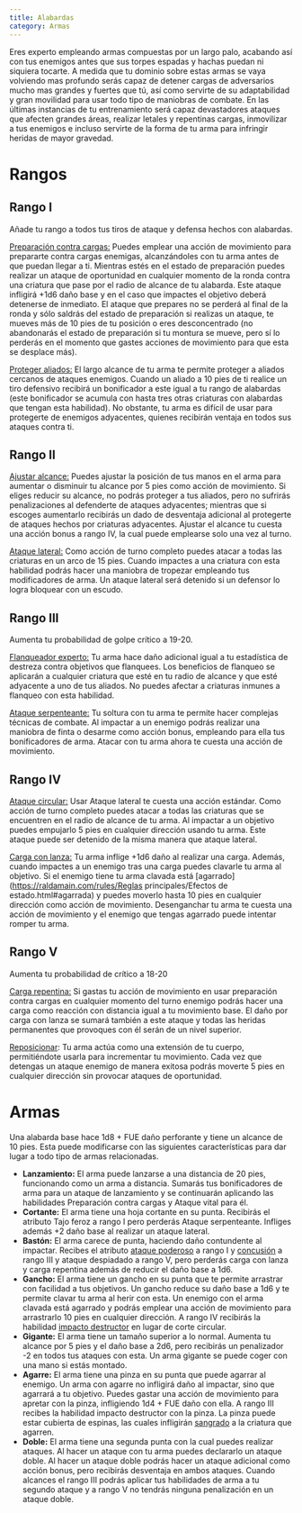```yaml
---
title: Alabardas
category: Armas
---
```


Eres experto empleando armas compuestas por un largo palo, acabando así con tus enemigos antes que sus torpes espadas y hachas puedan ni siquiera tocarte. A medida que tu dominio sobre estas armas se vaya volviendo mas profundo serás capaz de detener cargas de adversarios mucho mas grandes y fuertes que tú, así como servirte de su adaptabilidad y gran movilidad para usar todo tipo de maniobras de combate. En las últimas instancias de tu entrenamiento será capaz devastadores ataques que afecten grandes áreas, realizar letales y repentinas cargas, inmovilizar a tus enemigos e incluso servirte de la forma de tu arma para infringir heridas de mayor gravedad.

# Rangos

## Rango I 

Añade tu rango a todos tus tiros de ataque y defensa hechos con alabardas.

<u>Preparación contra cargas:</u> Puedes emplear una acción de movimiento para prepararte contra cargas enemigas, alcanzándoles con tu arma antes de que puedan llegar a ti. Mientras estés en el estado de preparación puedes realizar un ataque de oportunidad en cualquier momento de la ronda contra una criatura que pase por el radio de alcance de tu alabarda. Este ataque infligirá +1d6 daño base y en el caso que impactes el objetivo deberá detenerse de inmediato. El ataque que prepares no se perderá al final de la ronda y sólo saldrás del estado de preparación si realizas un ataque, te mueves más de 10 pies de tu posición o eres desconcentrado (no abandonarás el estado de preparación si tu montura se mueve, pero sí lo perderás en el momento que gastes acciones de movimiento para que esta se desplace más).

<u>Proteger aliados:</u> El largo alcance de tu arma te permite proteger a aliados cercanos de ataques enemigos. Cuando un aliado a 10 pies de ti realice un tiro defensivo recibirá un bonificador a este igual a tu rango de alabardas (este bonificador se acumula con hasta tres otras criaturas con alabardas que tengan esta habilidad). No obstante, tu arma es difícil de usar para protegerte de enemigos adyacentes, quienes recibirán ventaja en todos sus ataques contra ti.

## Rango II

<u>Ajustar alcance:</u> Puedes ajustar la posición de tus manos en el arma para aumentar o disminuir tu alcance por 5 pies como acción de movimiento. Si eliges reducir su alcance, no podrás proteger a tus aliados, pero no sufrirás penalizaciones al defenderte de ataques adyacentes; mientras que si escoges aumentarlo recibirás un dado de desventaja adicional al protegerte de ataques hechos por criaturas adyacentes. Ajustar el alcance tu cuesta una acción bonus a rango IV, la cual puede emplearse solo una vez al turno.

<u>Ataque lateral:</u> Como acción de turno completo puedes atacar a todas las criaturas en un arco de 15 pies. Cuando impactes a una criatura con esta habilidad podrás hacer una maniobra de tropezar empleando tus modificadores de arma. Un ataque lateral será detenido si un defensor lo logra bloquear con un escudo.

## Rango III 

Aumenta tu probabilidad de golpe crítico a 19-20.

<u>Flanqueador experto:</u> Tu arma hace daño adicional igual a tu estadística de destreza contra objetivos que flanquees. Los beneficios de flanqueo se aplicarán a cualquier criatura que esté en tu radio de alcance y que esté adyacente a uno de tus aliados. No puedes afectar a criaturas inmunes a flanqueo con esta habilidad.

<u>Ataque serpenteante:</u> Tu soltura con tu arma te permite hacer complejas técnicas de combate. Al impactar a un enemigo podrás realizar una maniobra de finta o desarme como acción bonus, empleando para ella tus bonificadores de arma. Atacar con tu arma ahora te cuesta una acción de movimiento.

## Rango IV

<u>Ataque circular:</u> Usar Ataque lateral te cuesta una acción estándar. Como acción de turno completo puedes atacar a todas las criaturas que se encuentren en el radio de alcance de tu arma. Al impactar a un objetivo puedes empujarlo 5 pies en cualquier dirección usando tu arma. Este ataque puede ser detenido de la misma manera que ataque lateral.

<u>Carga con lanza:</u> Tu arma inflige +1d6 daño al realizar una carga. Además, cuando impactes a un enemigo tras una carga puedes clavarle tu arma al objetivo. Si el enemigo tiene tu arma clavada está [agarrado](https://raldamain.com/rules/Reglas principales/Efectos de estado.html#agarrada) y puedes moverlo hasta 10 pies en cualquier dirección como acción de movimiento. Desenganchar tu arma te cuesta una acción de movimiento y el enemigo que tengas agarrado puede intentar romper tu arma.

## Rango V

Aumenta tu probabilidad de crítico a 18-20

<u>Carga repentina:</u> Si gastas tu acción de movimiento en usar preparación contra cargas en cualquier momento del turno enemigo podrás hacer una carga como reacción con distancia igual a tu movimiento base. El daño por carga con lanza se sumará también a este ataque y todas las heridas permanentes que provoques con él serán de un nivel superior.

<u>Reposicionar</u>: Tu arma actúa como una extensión de tu cuerpo, permitiéndote usarla para incrementar tu movimiento. Cada vez que detengas un ataque enemigo de manera exitosa podrás moverte 5 pies en cualquier dirección sin provocar ataques de oportunidad.

# Armas

Una alabarda base hace 1d8 + FUE daño perforante y tiene un alcance de 10 pies. Esta puede modificarse con las siguientes características para dar lugar a todo tipo de armas relacionadas.

- **Lanzamiento:** El arma puede lanzarse a una distancia de 20 pies, funcionando como un arma a distancia. Sumarás tus bonificadores de arma para un ataque de lanzamiento y se continuarán aplicando las habilidades Preparación contra cargas y Ataque vital para él.
- **Cortante:** El arma tiene una hoja cortante en su punta. Recibirás el atributo Tajo feroz a rango I pero perderás Ataque serpenteante. Infliges además +2 daño base al realizar un ataque lateral.
- **Bastón:** El arma carece de punta, haciendo daño contundente al impactar. Recibes el atributo [ataque poderoso](https://raldamain.com/rules/Rangos/Armas/contundentes.html#rango-i) a rango I y [concusión](https://raldamain.com/rules/Rangos/Armas/contundentes.html#rango-ii) a rango III y ataque despiadado a rango V, pero perderás carga con lanza y carga repentina además de reducir el daño base a 1d6.
- **Gancho:** El arma tiene un gancho en su punta que te permite arrastrar con facilidad a tus objetivos. Un gancho reduce su daño base a 1d6 y te permite clavar tu arma al herir con esta. Un enemigo con el arma clavada está agarrado y podrás emplear una acción de movimiento para arrastrarlo 10 pies en cualquier dirección. A rango IV recibirás la habilidad [impacto destructor](https://raldamain.com/rules/Rangos/Armas/contundentes.html#rango-iii) en lugar de corte circular.
- **Gigante:** El arma tiene un tamaño superior a lo normal. Aumenta tu alcance por 5 pies y el daño base a 2d6, pero recibirás un penalizador -2 en todos tus ataques con esta. Un arma gigante se puede coger con una mano si estás montado.
- **Agarre:** El arma tiene una pinza en su punta que puede agarrar al enemigo. Un arma con agarre no infligirá daño al impactar, sino que agarrará a tu objetivo. Puedes gastar una acción de movimiento para apretar con la pinza, infligiendo 1d4 + FUE daño con ella. A rango III recibes la habilidad impacto destructor con la pinza. La pinza puede estar cubierta de espinas, las cuales infligirán [sangrado](../Reglas%20principales/Efectos%20de%20estado.md#sangrado) a la criatura que agarren.
- **Doble:** El arma tiene una segunda punta con la cual puedes realizar ataques. Al hacer un ataque con tu arma puedes declararlo un ataque doble. Al hacer un ataque doble podrás hacer un ataque adicional como acción bonus, pero recibirás desventaja en ambos ataques. Cuando alcances el rango III podrás aplicar tus habilidades de arma a tu segundo ataque y a rango V no tendrás ninguna penalización en un ataque doble.

